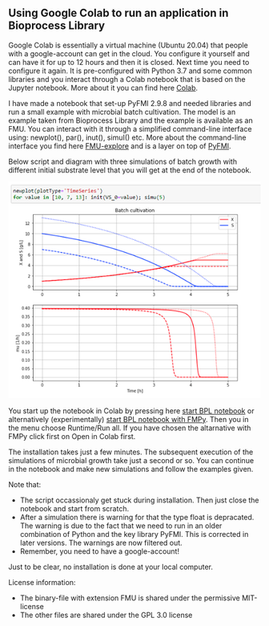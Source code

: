## Using Google Colab to run an application in Bioprocess Library

Google Colab is essentially a virtual machine (Ubuntu 20.04) that people with a google-account can get in the cloud. You configure it yourself and can have it for up to 12 hours and then it is closed. Next time you need to configure it again. It is pre-configured with Python 3.7 and some common libraries and you interact through a Colab notebook that is based on the Jupyter notebook. More about it you can find here 
[Colab](https://colab.research.google.com/).

I have made a notebook that set-up PyFMI 2.9.8 and needed libraries and run a small example with microbial batch cultivation. The model is an example taken from Bioprocess Library and the example is available as an FMU. You can interact with it through a simplified command-line interface using: newplot(), par(), inut(), simuI() etc. More about the command-line interface you find here 
[FMU-explore](https://openmodelica.org/events/openmodelica-workshop/openmodelica-program-2022-a)
and is a layer on top of [PyFMI](https://github.com/modelon-community/PyFMI).

Below script and diagram with three simulations of batch growth with different initial substrate level that you will get at the end of the notebook.

![](Fig1_BPL_TEST2_Batch_VS_0_varied.png)

You start up the notebook in Colab by pressing here
[start BPL notebook](https://colab.research.google.com/github/janpeter19/BPL_TEST2_Batch/blob/main/BPL_TEST2_Batch_colab.ipynb)
or alternatively (experimentally)
[start BPL notebook with FMPy](https://github.com/janpeter19/BPL_TEST2_Batch/blob/main/BPL_TEST2_Batch_fmpy_colab.ipynb).
Then you in the menu choose Runtime/Run all. If you have chosen the altarnative with FMPy click first on Open in Colab first.

The installation takes just a few minutes. The subsequent execution of the simulations of microbial growth take just a second or so. You can continue in the notebook and make new simulations and follow the examples given.

Note that:
* The script occassionaly get stuck during installation. Then just close the notebook and start from scratch.
* After a simulation there is warning for that the type float is depracated. The warning is due to the fact that we need to run in an older combination of Python and the key library PyFMI. This is corrected in later versions. The warnings are now filtered out.
* Remember, you need to have a google-account!

Just to be clear, no installation is done at your local computer.

License information:
* The binary-file with extension FMU is shared under the permissive MIT-license
* The other files are shared under the GPL 3.0 license
